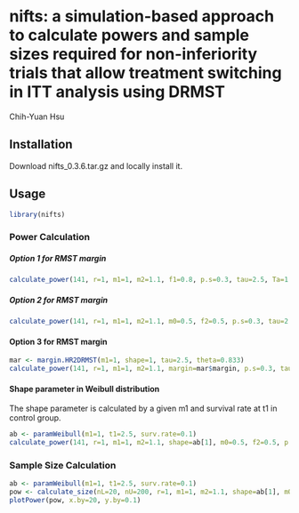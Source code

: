 nifts: a simulation-based approach to calculate powers and sample sizes required for non-inferiority trials that allow treatment switching in ITT analysis using DRMST
================
Chih-Yuan Hsu

## Installation

Download nifts_0.3.6.tar.gz and locally install it.

## Usage

``` r
library(nifts)
```
### Power Calculation
##### Option 1 for RMST margin
``` r
calculate_power(141, r=1, m1=1, m2=1.1, f1=0.8, p.s=0.3, tau=2.5, Ta=1.5, Te=3)
```
##### Option 2 for RMST margin
``` r
calculate_power(141, r=1, m1=1, m2=1.1, m0=0.5, f2=0.5, p.s=0.3, tau=2.5, Ta=1.5, Te=3)
```
#### Option 3 for RMST margin
``` r
mar <- margin.HR2DRMST(m1=1, shape=1, tau=2.5, theta=0.833)
calculate_power(141, r=1, m1=1, m2=1.1, margin=mar$margin, p.s=0.3, tau=2.5, Ta=1.5, Te=3)
```
#### Shape parameter in Weibull distribution
The shape parameter is calculated by a given m1 and survival rate at t1 in control group.
``` r
ab <- paramWeibull(m1=1, t1=2.5, surv.rate=0.1)
calculate_power(141, r=1, m1=1, m2=1.1, shape=ab[1], m0=0.5, f2=0.5, p.s=0.3, tau=2.5, Ta=1.5, Te=3)
```

### Sample Size Calculation
``` r
ab <- paramWeibull(m1=1, t1=2.5, surv.rate=0.1)
pow <- calculate_size(nL=20, nU=200, r=1, m1=1, m2=1.1, shape=ab[1], m0=0.5, f2=0.5, p.s=0.3, tau=2.5)
plotPower(pow, x.by=20, y.by=0.1)
```
